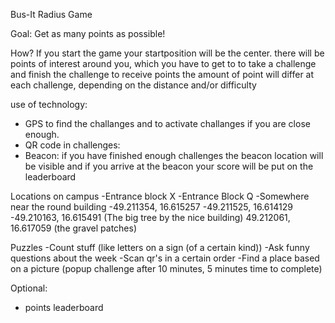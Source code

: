 Bus-It Radius Game

Goal:
Get as many points as possible!

How?
If you start the game your startposition will be the center. 
there will be points of interest around you, which you have to get to to take a challenge and finish the challenge to receive points
the amount of point will differ at each challenge, depending on the distance and/or difficulty

use of technology:
- GPS to find the challanges and to activate challanges if you are close enough.
- QR code in challenges: 
- Beacon: if you have finished enough challenges the beacon location will be visible and if you arrive at the beacon your score will be put on the leaderboard

Locations on campus
-Entrance block X
-Entrance Block Q
-Somewhere near the round building
-49.211354, 16.615257
-49.211525, 16.614129
-49.210163, 16.615491 (The big tree by the nice building)
49.212061, 16.617059 (the gravel patches)


Puzzles
-Count stuff (like letters on a sign (of a certain kind))
-Ask funny questions about the week
-Scan qr's in a certain order
-Find a place based on a picture (popup challenge after 10 minutes, 5 minutes time to complete)



Optional:
- points leaderboard
